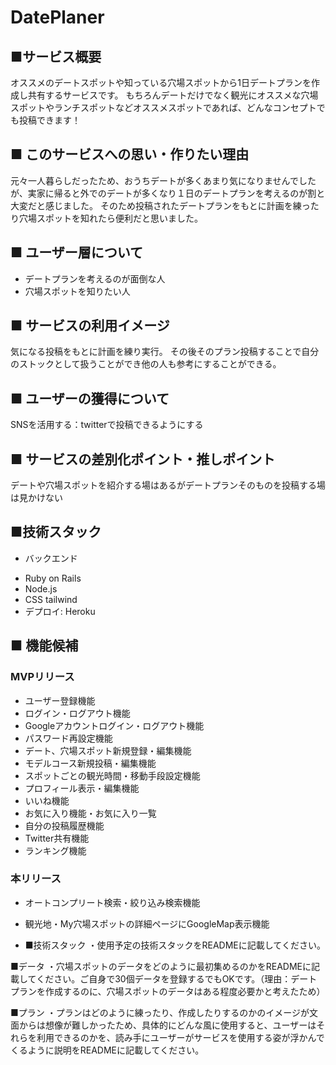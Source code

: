 # DatePlaner
## ■サービス概要
オススメのデートスポットや知っている穴場スポットから1日デートプランを作成し共有するサービスです。
もちろんデートだけでなく観光にオススメな穴場スポットやランチスポットなどオススメスポットであれば、どんなコンセプトでも投稿できます！

## ■ このサービスへの思い・作りたい理由
元々一人暮らしだったため、おうちデートが多くあまり気になりませんでしたが、実家に帰ると外でのデートが多くなり１日のデートプランを考えるのが割と大変だと感じました。
そのため投稿されたデートプランをもとに計画を練ったり穴場スポットを知れたら便利だと思いました。


## ■ ユーザー層について
* デートプランを考えるのが面倒な人
* 穴場スポットを知りたい人

## ■ サービスの利用イメージ
気になる投稿をもとに計画を練り実行。
その後そのプラン投稿することで自分のストックとして扱うことができ他の人も参考にすることができる。

## ■ ユーザーの獲得について
SNSを活用する：twitterで投稿できるようにする

## ■ サービスの差別化ポイント・推しポイント
デートや穴場スポットを紹介する場はあるがデートプランそのものを投稿する場は見かけない

## ■技術スタック
- バックエンド
* Ruby on Rails
* Node.js
* CSS tailwind
* デプロイ: Heroku

## ■ 機能候補
### MVPリリース
* ユーザー登録機能
* ログイン・ログアウト機能
* Googleアカウントログイン・ログアウト機能
* パスワード再設定機能
* デート、穴場スポット新規登録・編集機能
* モデルコース新規投稿・編集機能
* スポットごとの観光時間・移動手段設定機能
* プロフィール表示・編集機能
* いいね機能
* お気に入り機能・お気に入り一覧
* 自分の投稿履歴機能
* Twitter共有機能
* ランキング機能

### 本リリース
* オートコンプリート検索・絞り込み検索機能
* 観光地・My穴場スポットの詳細ページにGoogleMap表示機能

* ■技術スタック
・使用予定の技術スタックをREADMEに記載してください。

■データ
・穴場スポットのデータをどのように最初集めるのかをREADMEに記載してください。ご自身で30個データを登録するでもOKです。（理由：デートプランを作成するのに、穴場スポットのデータはある程度必要かと考えたため）

■プラン
・プランはどのように練ったり、作成したりするのかのイメージが文面からは想像が難しかったため、具体的にどんな風に使用すると、ユーザーはそれらを利用できるのかを、読み手にユーザーがサービスを使用する姿が浮かんでくるように説明をREADMEに記載してください。
